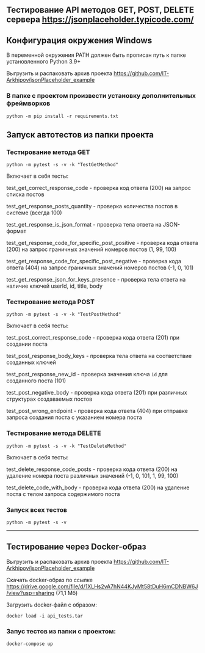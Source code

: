 ## Тестирование API методов GET, POST, DELETE сервера https://jsonplaceholder.typicode.com/

## Конфигурация окружения Windows
В переменной окружения PATH должен быть прописан путь к папке установленного Python 3.9+

Выгрузить и распаковать архив проекта https://github.com/IT-Arkhipov/jsonPlaceholder_example

### В папке с проектом произвести установку дополнительных фреймворков

`python -m pip install -r requirements.txt`

## Запуск автотестов из папки проекта

### Тестирование метода GET

`python -m pytest -s -v -k "TestGetMethod"`

Включает в себя тесты:

test_get_correct_response_code - проверка код ответа (200) на запрос списка постов

test_get_response_posts_quantity - проверка количества постов в системе (всегда 100)

test_get_response_is_json_format - проверка тела ответа на JSON-формат

test_get_response_code_for_specific_post_positive - проверка кода ответа (200) на запрос граничных значений номеров постов (1, 99, 100)

test_get_response_code_for_specific_post_negative - проверка кода ответа (404) на запрос граничных значений номеров постов (-1, 0, 101)

test_get_response_json_for_keys_presence - проверка тела ответа на наличие ключей userId, id, title, body

### Тестирование метода POST

`python -m pytest -s -v -k "TestPostMethod"`

Включает в себя тесты:

test_post_correct_response_code - проверка кода ответа (201) при создании поста

test_post_response_body_keys - проверка тела ответа на соответствие созданных ключей

test_post_response_new_id - проверка значения ключа `id` для созданного поста (101)

test_post_negative_body - проверка кода ответа (201) при различных структурах создаваемых постов

test_post_wrong_endpoint - проверка кода ответа (404) при отправке запроса создания поста с указанием номера поста

### Тестирование метода DELETE

`python -m pytest -s -v -k "TestDeleteMethod"`

Включает в себя тесты:

test_delete_response_code_posts - проверка кода ответа (200) на удаление номера поста различных значений (-1, 0, 101, 1, 99, 100)

test_delete_code_with_body - проверка кода ответа (200) на удаление поста с телом запроса содержимого поста

### Запуск всех тестов

`python -m pytest -s -v`

---

## Тестирование через Docker-образ

Выгрузить и распаковать архив проекта https://github.com/IT-Arkhipov/jsonPlaceholder_example

Скачать docker-образ по ссылке https://drive.google.com/file/d/1XLHs2vA7hN44KJyMt58tDuH6mCDNBW6J/view?usp=sharing (71,1 Мб)

Загрузить docker-файл с образом:

`docker load -i api_tests.tar`

### Запус тестов из папки с проектом:

`docker-compose up`

